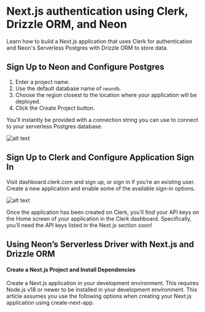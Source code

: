 # Next.js authentication using Clerk, Drizzle ORM, and Neon
Learn how to build a Next.js application that uses Clerk for authentication and Neon's Serverless Postgres with Drizzle ORM to store data.

## Sign Up to Neon and Configure Postgres
1. Enter a project name.
2. Use the default database name of `neondb`.
3. Choose the region closest to the location where your application will be deployed.
4. Click the Create Project button.

You’ll instantly be provided with a connection string you can use to connect to your serverless Postgres database.

![alt text](./public/images/neon-dashboard.jpg)

## Sign Up to Clerk and Configure Application Sign In

Visit dashboard.clerk.com and sign up, or sign in if you’re an existing user. Create a new application and enable some of the available sign-in options.

![alt text](./public/images/clerk-sign-up.jpg)

Once the application has been created on Clerk, you’ll find your API keys on the Home screen of your application in the Clerk dashboard. Specifically, you’ll need the API keys listed in the Next.js section soon!

## Using Neon’s Serverless Driver with Next.js and Drizzle ORM

#### Create a Next.js Project and Install Dependencies

Create a Next.js application in your development environment. This requires Node.js v18 or newer to be installed in your development environment. This article assumes you use the following options when creating your Next.js application using create-next-app.